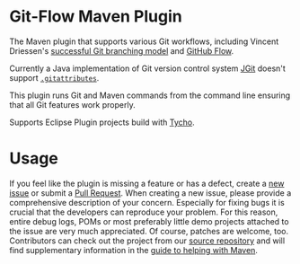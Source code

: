 # Git-Flow Maven Plugin

  The Maven plugin that supports various Git workflows, including Vincent Driessen's [successful Git branching model](http://nvie.com/posts/a-successful-git-branching-model/) and [GitHub Flow](https://guides.github.com/introduction/flow/).

  Currently a Java implementation of Git version control system [JGit](https://github.com/eclipse/jgit) doesn't support [`.gitattributes`](http://git-scm.com/book/en/Customizing-Git-Git-Attributes).

  This plugin runs Git and Maven commands from the command line ensuring that all Git features work properly.

  Supports Eclipse Plugin projects build with [Tycho](https://eclipse.org/tycho/).

# Usage

  If you feel like the plugin is missing a feature or has a defect, create a [new issue](https://github.com/vegegoku/gitflow-maven-plugin/issues/new) or submit a [Pull Request](https://github.com/vegegoku/gitflow-maven-plugin/pulls).
  When creating a new issue, please provide a comprehensive description of your
  concern. Especially for fixing bugs it is crucial that the developers can reproduce your problem. For this reason,
  entire debug logs, POMs or most preferably little demo projects attached to the issue are very much appreciated.
  Of course, patches are welcome, too. Contributors can check out the project from our
  [source repository](https://github.com/vegegoku/gitflow-maven-plugin) and will find supplementary information in the
  [guide to helping with Maven](http://maven.apache.org/guides/development/guide-helping.html).
